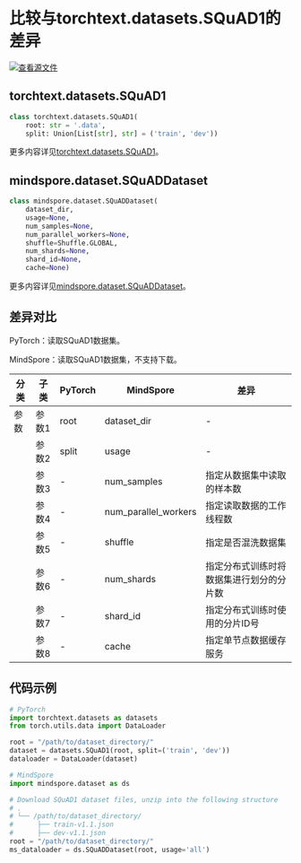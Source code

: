 # 比较与torchtext.datasets.SQuAD1的差异

[![查看源文件](https://mindspore-website.obs.cn-north-4.myhuaweicloud.com/website-images/r2.4.10/resource/_static/logo_source.svg)](https://gitee.com/mindspore/docs/blob/r2.4.10/docs/mindspore/source_zh_cn/note/api_mapping/pytorch_diff/SQuAD1.md)

## torchtext.datasets.SQuAD1

```python
class torchtext.datasets.SQuAD1(
    root: str = '.data',
    split: Union[List[str], str] = ('train', 'dev'))
```

更多内容详见[torchtext.datasets.SQuAD1](https://pytorch.org/text/0.9.0/datasets.html#torchtext.datasets.SQuAD1)。

## mindspore.dataset.SQuADDataset

```python
class mindspore.dataset.SQuADDataset(
    dataset_dir,
    usage=None,
    num_samples=None,
    num_parallel_workers=None,
    shuffle=Shuffle.GLOBAL,
    num_shards=None,
    shard_id=None,
    cache=None)
```

更多内容详见[mindspore.dataset.SQuADDataset](https://mindspore.cn/docs/zh-CN/r2.4.10/api_python/dataset/mindspore.dataset.SQuADDataset.html#mindspore.dataset.SQuADDataset)。

## 差异对比

PyTorch：读取SQuAD1数据集。

MindSpore：读取SQuAD1数据集，不支持下载。

| 分类 | 子类 |PyTorch | MindSpore | 差异 |
| --- | ---   | ---   | ---        |---  |
|参数 | 参数1 | root    | dataset_dir    | - |
|     | 参数2 | split      | usage    |- |
|     | 参数3 | -    | num_samples | 指定从数据集中读取的样本数 |
|     | 参数4 | -    | num_parallel_workers | 指定读取数据的工作线程数 |
|     | 参数5 | -    | shuffle  | 指定是否混洗数据集 |
|     | 参数6 | -    | num_shards | 指定分布式训练时将数据集进行划分的分片数 |
|     | 参数7 | -    | shard_id | 指定分布式训练时使用的分片ID号 |
|     | 参数8 | -    | cache | 指定单节点数据缓存服务 |

## 代码示例

```python
# PyTorch
import torchtext.datasets as datasets
from torch.utils.data import DataLoader

root = "/path/to/dataset_directory/"
dataset = datasets.SQuAD1(root, split=('train', 'dev'))
dataloader = DataLoader(dataset)

# MindSpore
import mindspore.dataset as ds

# Download SQuAD1 dataset files, unzip into the following structure
# .
# └── /path/to/dataset_directory/
#      ├── train-v1.1.json
#      ├── dev-v1.1.json
root = "/path/to/dataset_directory/"
ms_dataloader = ds.SQuADDataset(root, usage='all')
```
